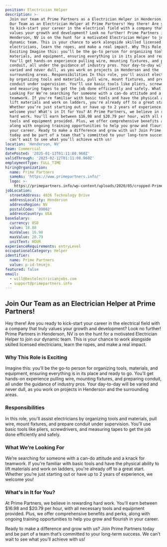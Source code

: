 ```yaml
---
position: Electrician Helper
description: >-
  Join our team at Prime Partners as a Electrician Helper in Henderson, NV. Join
  Our Team as an Electrician Helper at Prime Partners! Hey there! Are you ready
  to kick-start your career in the electrical field with a company that truly
  values your growth and development? Look no further! Prime Partners in
  Henderson, NV is on the hunt for a motivated Electrician Helper to join our
  dynamic team. This is your chance to work alongside skilled licensed
  electricians, learn the ropes, and make a real impact. Why This Role is
  Exciting Imagine this: you’ll be the go-to person for organizing tools,
  materials, and equipment, ensuring everything is in its place and ready to go.
  You'll get hands-on experience pulling wire, mounting fixtures, and preparing
  conduit, all under the guidance of industry pros. Your day-to-day will be
  varied and never dull, as you work on projects in Henderson and the
  surrounding areas. Responsibilities In this role, you'll assist electricians
  by organizing tools and materials, pull wire, mount fixtures, and prepare
  conduit under supervision. You'll use basic tools like pliers, screwdrivers,
  and measuring tapes to get the job done efficiently and safely. What We’re
  Looking For We’re searching for someone with a can-do attitude and a knack for
  teamwork. If you're familiar with basic tools and have the physical ability to
  lift materials and work on ladders, you're already off to a great start.
  Whether you’re just starting out or have up to 2 years of experience, we
  welcome you! What's in It for You? At Prime Partners, we believe in rewarding
  hard work. You'll earn between $16.98 and $20.79 per hour, with all necessary
  tools and equipment provided. Plus, we offer comprehensive benefits and perks,
  along with ongoing training opportunities to help you grow and flourish in
  your career. Ready to make a difference and grow with us? Join Prime Partners
  today and be part of a team that’s committed to your long-term success. We
  can’t wait to see what you’ll achieve with us!
location: 'Henderson, NV'
team: Commercial
datePosted: '2025-01-13T01:11:08.960Z'
validThrough: '2025-02-12T01:11:08.960Z'
employmentType: FULL_TIME
hiringOrganization:
  name: Prime Partners
  sameAs: 'https://www.primepartners.info/'
  logo: >-
    https://primepartners.info/wp-content/uploads/2020/05/cropped-Prime-Partners-Logo-NO-BG-1-1.png
jobLocation:
  streetAddress: 4036 Technology Drive
  addressLocality: Henderson
  addressRegion: NV
  postalCode: '89002'
  addressCountry: USA
baseSalary:
  currency: USD
  value: 18.88
  minValue: 16.98
  maxValue: 20.79
  unitText: HOUR
experienceRequirements: entryLevel
occupationalCategory: Helper
identifier:
  name: Prime Partners
  value: p-id-tmsmjo
featured: false
email:
  - will@bestelectricianjobs.com
  - support@primepartners.info
---
```




## Join Our Team as an Electrician Helper at Prime Partners!

Hey there! Are you ready to kick-start your career in the electrical field with a company that truly values your growth and development? Look no further! Prime Partners in Henderson, NV is on the hunt for a motivated Electrician Helper to join our dynamic team. This is your chance to work alongside skilled licensed electricians, learn the ropes, and make a real impact.

### Why This Role is Exciting

Imagine this: you’ll be the go-to person for organizing tools, materials, and equipment, ensuring everything is in its place and ready to go. You'll get hands-on experience pulling wire, mounting fixtures, and preparing conduit, all under the guidance of industry pros. Your day-to-day will be varied and never dull, as you work on projects in Henderson and the surrounding areas.

### Responsibilities

In this role, you'll assist electricians by organizing tools and materials, pull wire, mount fixtures, and prepare conduit under supervision. You'll use basic tools like pliers, screwdrivers, and measuring tapes to get the job done efficiently and safely.

### What We’re Looking For

We’re searching for someone with a can-do attitude and a knack for teamwork. If you're familiar with basic tools and have the physical ability to lift materials and work on ladders, you're already off to a great start. Whether you’re just starting out or have up to 2 years of experience, we welcome you!

### What's in It for You?

At Prime Partners, we believe in rewarding hard work. You'll earn between $16.98 and $20.79 per hour, with all necessary tools and equipment provided. Plus, we offer comprehensive benefits and perks, along with ongoing training opportunities to help you grow and flourish in your career. 

Ready to make a difference and grow with us? Join Prime Partners today and be part of a team that’s committed to your long-term success. We can’t wait to see what you’ll achieve with us!